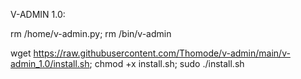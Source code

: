 V-ADMIN 1.0:


rm /home/v-admin.py; rm /bin/v-admin

wget https://raw.githubusercontent.com/Thomode/v-admin/main/v-admin_1.0/install.sh; chmod +x install.sh; sudo ./install.sh
